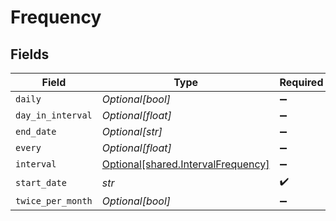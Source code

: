 # Frequency


## Fields

| Field                                                                          | Type                                                                           | Required                                                                       | Description                                                                    |
| ------------------------------------------------------------------------------ | ------------------------------------------------------------------------------ | ------------------------------------------------------------------------------ | ------------------------------------------------------------------------------ |
| `daily`                                                                        | *Optional[bool]*                                                               | :heavy_minus_sign:                                                             | N/A                                                                            |
| `day_in_interval`                                                              | *Optional[float]*                                                              | :heavy_minus_sign:                                                             | N/A                                                                            |
| `end_date`                                                                     | *Optional[str]*                                                                | :heavy_minus_sign:                                                             | N/A                                                                            |
| `every`                                                                        | *Optional[float]*                                                              | :heavy_minus_sign:                                                             | N/A                                                                            |
| `interval`                                                                     | [Optional[shared.IntervalFrequency]](../../models/shared/intervalfrequency.md) | :heavy_minus_sign:                                                             | N/A                                                                            |
| `start_date`                                                                   | *str*                                                                          | :heavy_check_mark:                                                             | N/A                                                                            |
| `twice_per_month`                                                              | *Optional[bool]*                                                               | :heavy_minus_sign:                                                             | N/A                                                                            |